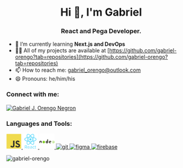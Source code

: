 <!--
**gabriel-orengo/gabriel-orengo** is a ✨ _special_ ✨ repository because its `README.md` (this file) appears on your GitHub profile.

Here are some ideas to get you started:

- 🔭 I’m currently working on [Secret Santa](https://github.com/gabriel-orengo/secret-santa)
- 👯 I’m looking to collaborate on ...
- 🤔 I’m looking for help with ...
- 💬 Ask me about ...
- ⚡ Fun fact: ...

# Future Addons:
## JestJS
<a href="https://jestjs.io" target="_blank" rel="noreferrer"> <img src="https://www.vectorlogo.zone/logos/jestjsio/jestjsio-icon.svg" alt="jest" width="40" height="40"/> </a>

## Trophies 
<p align="left"> <a href="https://github.com/ryo-ma/github-profile-trophy"><img src="https://github-profile-trophy.vercel.app/?username=gabriel-orengo" alt="gabriel-orengo" /></a> </p>

## GitHub Stats
<p>&nbsp;<img align="center" src="https://github-readme-stats.vercel.app/api?username=gabriel-orengo&show_icons=true&locale=en" alt="gabriel-orengo" /></p>
-->
<h1 align="center">Hi 👋, I'm Gabriel</h1>
<h3 align="center">React and Pega Developer.</h3>

- 🌱 I’m currently learning **Next.js and DevOps**
- 👨‍💻 All of my projects are available at [https://github.com/gabriel-orengo?tab=repositories](https://github.com/gabriel-orengo?tab=repositories)
- 📫 How to reach me: gabriel_orengo@outlook.com
- 😄 Pronouns: he/him/his

<h3 align="left">Connect with me:</h3>
<p align="left">
  <a href="https://linkedin.com/in/gabriel-orengo-negron" target="blank"><img align="center" src="https://raw.githubusercontent.com/rahuldkjain/github-profile-readme-generator/master/src/images/icons/Social/linked-in-alt.svg" alt="Gabriel J. Orengo Negron" height="30" width="40" /></a>
</p>

<h3 align="left">Languages and Tools:</h3>
<p align="left"> 
  <a href="https://developer.mozilla.org/en-US/docs/Web/JavaScript" target="_blank" rel="noreferrer"> <img src="https://raw.githubusercontent.com/devicons/devicon/master/icons/javascript/javascript-original.svg" alt="javascript" width="40" height="40"/> </a>
  <a href="https://reactjs.org/" target="_blank" rel="noreferrer"> <img src="https://raw.githubusercontent.com/devicons/devicon/master/icons/react/react-original-wordmark.svg" alt="react" width="40" height="40"/> </a> 
  <a href="https://nodejs.org" target="_blank" rel="noreferrer"> <img src="https://raw.githubusercontent.com/devicons/devicon/master/icons/nodejs/nodejs-original-wordmark.svg" alt="nodejs" width="40" height="40"/> </a>
  <a href="https://git-scm.com/" target="_blank" rel="noreferrer"> <img src="https://www.vectorlogo.zone/logos/git-scm/git-scm-icon.svg" alt="git" width="40" height="40"/> </a>
  <a href="https://www.figma.com/" target="_blank" rel="noreferrer"> <img src="https://www.vectorlogo.zone/logos/figma/figma-icon.svg" alt="figma" width="40" height="40"/> </a> 
  <a href="https://firebase.google.com/" target="_blank" rel="noreferrer"> <img src="https://www.vectorlogo.zone/logos/firebase/firebase-icon.svg" alt="firebase" width="40" height="40"/> </a>
</p>

<p><img src="https://github-readme-stats.vercel.app/api/top-langs?username=gabriel-orengo&show_icons=true&locale=en&layout=compact" alt="gabriel-orengo" /></p>


